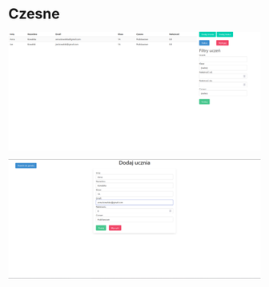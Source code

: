 # Czesne

<p align="center">
<img src="screenshots/Screenshot1.png" alt="drawing" width="600"/>
</p>
<p align="center">
<img src="screenshots/Screenshot2.png" alt="drawing" width="600"/>
</p>